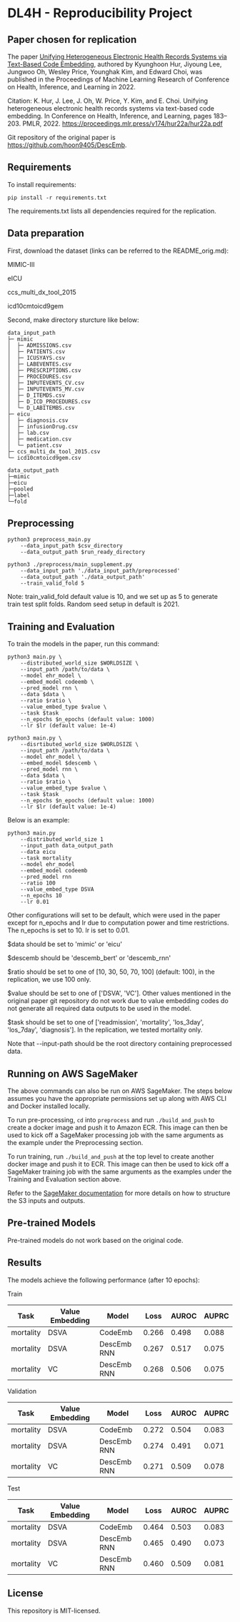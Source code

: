 # DL4H - Reproducibility Project

## Paper chosen for replication

The paper [Unifying Heterogeneous Electronic Health Records Systems via Text-Based Code Embedding](https://proceedings.mlr.press/v174/hur22a/hur22a.pdf), authored by Kyunghoon Hur, Jiyoung Lee, Jungwoo Oh, Wesley Price, Younghak Kim, and Edward Choi, was published in the Proceedings of Machine Learning Research of Conference on Health, Inference, and Learning in 2022.

Citation: K. Hur, J. Lee, J. Oh, W. Price, Y. Kim, and E. Choi. Unifying heterogeneous electronic health records systems via text-based code embedding. In Conference on Health, Inference, and Learning, pages 183–203. PMLR, 2022. https://proceedings.mlr.press/v174/hur22a/hur22a.pdf

Git repository of the original paper is https://github.com/hoon9405/DescEmb. 


## Requirements

To install requirements:

```setup
pip install -r requirements.txt
```

The requirements.txt lists all dependencies required for the replication. 

## Data preparation

First, download the dataset (links can be referred to the README_orig.md):

MIMIC-III

eICU

ccs_multi_dx_tool_2015

icd10cmtoicd9gem


Second, make directory sturcture like below:

```data prep structure
data_input_path
├─ mimic
│  ├─ ADMISSIONS.csv
│  ├─ PATIENTS.csv
│  ├─ ICUSYAYS.csv
│  ├─ LABEVENTES.csv
│  ├─ PRESCRIPTIONS.csv
│  ├─ PROCEDURES.csv
│  ├─ INPUTEVENTS_CV.csv
│  ├─ INPUTEVENTS_MV.csv
│  ├─ D_ITEMDS.csv
│  ├─ D_ICD_PROCEDURES.csv
│  └─ D_LABITEMBS.csv
├─ eicu
│  ├─ diagnosis.csv
│  ├─ infusionDrug.csv
│  ├─ lab.csv
│  ├─ medication.csv
│  └─ patient.csv
├─ ccs_multi_dx_tool_2015.csv
└─ icd10cmtoicd9gem.csv
```

```
data_output_path
├─mimic
├─eicu
├─pooled
├─label
└─fold
```


## Preprocessing

```preprocessing
python3 preprocess_main.py 
    --data_input_path $csv_directory
    --data_output_path $run_ready_directory 
```

```preprocessing supplement
python3 ./preprocess/main_supplement.py 
    --data_input_path './data_input_path/preprocessed' 
    --data_output_path './data_output_path' 
    --train_valid_fold 5
```

Note: train_valid_fold default value is 10, and we set up as 5 to generate train test split folds. Random seed setup in default is 2021. 


## Training and Evaluation

To train the models in the paper, run this command:

```train codeemb model
python3 main.py \
    --distributed_world_size $WORLDSIZE \
    --input_path /path/to/data \
    --model ehr_model \
    --embed_model codeemb \
    --pred_model rnn \
    --data $data \
    --ratio $ratio \
    --value_embed_type $value \
    --task $task
    --n_epochs $n_epochs (default value: 1000)
    --lr $lr (default value: 1e-4)
```

```train descemb model
python3 main.py \
    --disrtibuted_world_size $WORLDSIZE \
    --input_path /path/to/data \
    --model ehr_model \
    --embed_model $descemb \
    --pred_model rnn \
    --data $data \
    --ratio $ratio \
    --value_embed_type $value \
    --task $task
    --n_epochs $n_epochs (default value: 1000)
    --lr $lr (default value: 1e-4)
```


Below is an example: 
```
python3 main.py 
    --distributed_world_size 1 
    --input_path data_output_path 
    --data eicu 
    --task mortality 
    --model ehr_model 
    --embed_model codeemb 
    --pred_model rnn 
    --ratio 100 
    --value_embed_type DSVA
    --n_epochs 10
    --lr 0.01
```

Other configurations will set to be default, which were used in the paper except for n_epochs and lr due to computation power and time restrictions. The n_epochs is set to 10. lr is set to 0.01. 

$data should be set to 'mimic' or 'eicu'

$descemb should be 'descemb_bert' or 'descemb_rnn'

$ratio should be set to one of [10, 30, 50, 70, 100] (default: 100), in the replication, we use 100 only. 

$value should be set to one of ['DSVA', 'VC']. Other values mentioned in the original paper git repository do not work due to value embedding codes do not generate all required data outputs to be used in the model. 

$task should be set to one of ['readmission', 'mortality', 'los_3day', 'los_7day', 'diagnosis']. In the replication, we tested mortality only. 

Note that --input-path should be the root directory containing preprocessed data.

## Running on AWS SageMaker

The above commands can also be run on AWS SageMaker. The steps below assumes you have the appropriate permissions set up along with AWS CLI and Docker installed locally.

To run pre-processing, `cd` into `preprocess` and run `./build_and_push` to create a docker image and push it to Amazon ECR. This image can then be used to kick off a SageMaker processing job with the same arguments as the example under the Preprocessing section.

To run training, run `./build_and_push` at the top level to create another docker image and push it to ECR. This image can then be used to kick off a SageMaker training job with the same arguments as the examples under the Training and Evaluation section above.

Refer to the [SageMaker documentation](https://docs.aws.amazon.com/sagemaker/latest/APIReference/API_ProcessingJob.html) for more details on how to structure the S3 inputs and outputs.

## Pre-trained Models

Pre-trained models do not work based on the original code. 

## Results

The models achieve the following performance (after 10 epochs):

Train

| Task       | Value Embedding  | Model        |  Loss    | AUROC    | AUPRC   |
| -----------|------------------|------------- | -------- | -------- | ------- |
| mortality  | DSVA             | CodeEmb      | 0.266    | 0.498    | 0.088   |
| mortality  | DSVA             | DescEmb RNN  | 0.267    | 0.517    | 0.075   |
| mortality  | VC               | DescEmb RNN  | 0.268    | 0.506    | 0.075   |

Validation

| Task       | Value Embedding  | Model        |  Loss    | AUROC    | AUPRC   |
| -----------|------------------|------------- | -------- | -------- | ------- |
| mortality  | DSVA             | CodeEmb      | 0.272    | 0.504    | 0.083   |
| mortality  | DSVA             | DescEmb RNN  | 0.274    | 0.491    | 0.071   |
| mortality  | VC               | DescEmb RNN  | 0.271    | 0.509    | 0.078   |

Test

| Task       | Value Embedding  | Model        |  Loss    | AUROC    | AUPRC   |
| -----------|------------------|------------- | -------- | -------- | ------- |
| mortality  | DSVA             | CodeEmb      | 0.464    | 0.503    | 0.083   |
| mortality  | DSVA             | DescEmb RNN  | 0.465    | 0.490    | 0.073   |
| mortality  | VC               | DescEmb RNN  | 0.460    | 0.509    | 0.081   |



## License

This repository is MIT-licensed.
